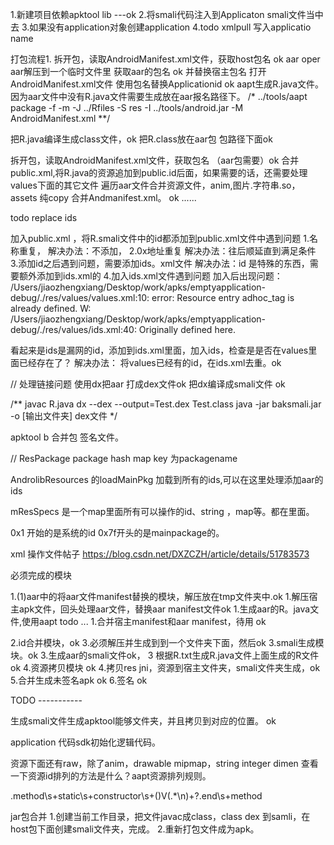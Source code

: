 1.新建项目依赖apktool lib ---ok
2.将smali代码注入到Applicaton smali文件当中去
3.如果没有application对象创建application
4.todo xmlpull 写入applicatio name

打包流程1.
拆开包，读取AndroidManifest.xml文件，获取host包名 ok
aar oper
aar解压到一个临时文件里 获取aar的包名 ok
并替换宿主包名 
打开AndroidManifest.xml文件 使用包名替换Applicationid ok
aapt生成R.java文件。因为aar文件中没有R.java文件需要生成放在aar报名路径下。
/*
../tools/aapt package -f -m -J ../Rfiles -S res -I ../tools/android.jar -M AndroidManifest.xml
**/

把R.java编译生成class文件，ok
把R.class放在aar包 包路径下面ok


拆开包，读取AndroidManifest.xml文件，获取包名 （aar包需要）ok
合并public.xml,将R.java的资源追加到public.id后面，如果需要的话，还需要处理values下面的其它文件
遍历aar文件合并资源文件，anim,图片.字符串.so，assets 纯copy
合并Andmanifest.xml。 ok ......

todo replace ids 

加入public.xml ，将R.smali文件中的id都添加到public.xml文件中遇到问题
1.名称重复，
解决办法：不添加，
2.0x地址重复
解决办法：往后顺延直到满足条件
3.添加id之后遇到问题，需要添加ids。xml文件
解决办法：id 是特殊的东西，需要额外添加到ids.xml的
4.加入ids.xml文件遇到问题
加入后出现问题：
/Users/jiaozhengxiang/Desktop/work/apks/emptyapplication-debug/./res/values/values.xml:10: error: Resource entry adhoc_tag is already defined.
W: /Users/jiaozhengxiang/Desktop/work/apks/emptyapplication-debug/./res/values/ids.xml:40: Originally defined here.

看起来是ids是漏网的id，添加到ids.xml里面，加入ids，检查是是否在values里面已经存在了？
解决办法：
将values已经有的id，在ids.xml去重。ok

// 处理链接问题
使用dx把aar 打成dex文件ok
把dx编译成smali文件 ok

/**
javac R.java
dx --dex --output=Test.dex Test.class
java -jar baksmali.jar -o [输出文件夹] dex文件
*/

 apktool b 合并包
签名文件。



// ResPackage 
package hash map key 为packagename
 
AndrolibResources 的loadMainPkg 加载到所有的ids,可以在这里处理添加aar的ids

mResSpecs 是一个map里面所有可以操作的id、string ，map等。都在里面。


0x1 开始的是系统的id
0x7f开头的是mainpackage的。




xml 操作文件帖子 https://blog.csdn.net/DXZCZH/article/details/51783573

必须完成的模块

1.(1)aar中的将aar文件manifest替换的模块，解压放在tmp文件夹中.ok
1.解压宿主apk文件，回头处理aar文件，替换aar manifest文件ok
1.生成aar的R。java文件,使用aapt todo ...
1.合并宿主manifest和aar manifest，待用 ok

2.id合并模块，ok
3.必须解压并生成到到一个文件夹下面，然后ok
3.smali生成模块。ok
3.生成aar的smali文件ok，
3 根据R.txt生成R.java文件上面生成的R文件ok
4.资源拷贝模块 ok
4.拷贝res jni，资源到宿主文件夹，smali文件夹生成，ok
5.合并生成未签名apk ok
6.签名 ok

TODO -----------

生成smali文件生成apktool能够文件夹，并且拷贝到对应的位置。 ok

application 代码sdk初始化逻辑代码。

资源下面还有raw，除了anim，drawable mipmap，string integer dimen
查看一下资源id排列的方法是什么？aapt资源排列规则。

.method\s+static\s+constructor\s+<clinit>\(\)V(.*\n)+?.end\s+method


jar包合并
1.创建当前工作目录，把文件javac成class，class dex 到samli，在host包下面创建smali文件夹，完成。
2.重新打包文件成为apk。

